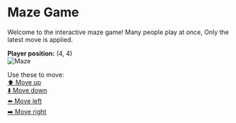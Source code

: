 # Maze Game  
Welcome to the interactive maze game! Many people play at once, Only the latest move is applied.

**Player position:** (4, 4)  
![Maze](https://github-maze-game.vercel.app/images/pos_4_4.png?t=1760531560034)

Use these to move:  
[⬆️ Move up](https://github-maze-game.vercel.app/move/4_4_w)  
[⬇️ Move down](https://github-maze-game.vercel.app/move/4_4_s)  
[⬅️ Move left](https://github-maze-game.vercel.app/move/4_4_a)  
[➡️ Move right](https://github-maze-game.vercel.app/move/4_4_d)
